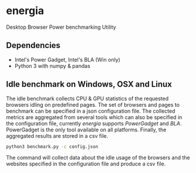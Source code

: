 # energia

Desktop Browser Power benchmarking Utility

## Dependencies

* Intel's Power Gadget, Intel's BLA (Win only)
* Python 3 with numpy & pandas

## Idle benchmark on Windows, OSX and Linux
The idle benchmark collects CPU & GPU statistics of the requested browsers idling on predefined pages.
The set of browsers and pages to benchmark can be specified in a json configuration file.
The collected metrics are aggregated from several tools which can also be specified in the configuration file, currently *energia* supports *PowerGadget* and *BLA*.
PowerGadget is the only tool available on all platforms. Finally, the aggregated results are stored in a csv file.

```bash
python3 benchmark.py -c config.json
```

The command will collect data about the idle usage of the browsers and the websites specified in the configuration file and produce a csv file.
